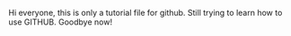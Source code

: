 Hi everyone, this is only a tutorial file for github.
Still trying to learn how to use GITHUB.
Goodbye now!
